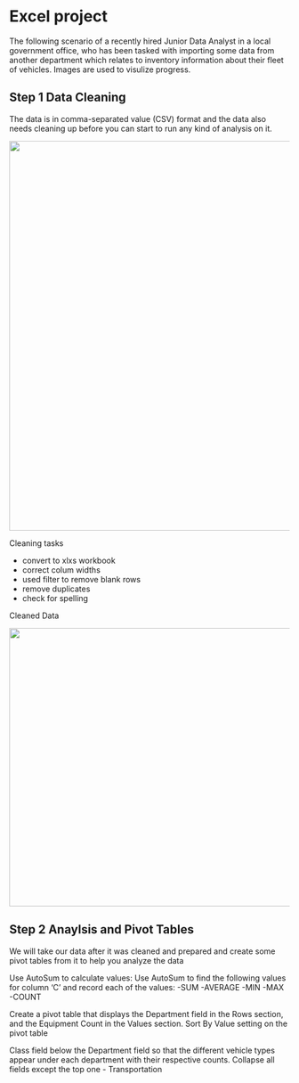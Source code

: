 # Excel project 

The following scenario of a recently hired Junior Data Analyst in a local government office, who has been tasked with importing some data from another department which relates to inventory information about their fleet of vehicles. Images are used to visulize progress. 

## Step 1 Data Cleaning
The data is in comma-separated value (CSV) format and the data also needs cleaning up before you can start to run any kind of analysis on it.

<image src="https://github.com/sgreenley/Excel-Fleet-project-/blob/main/assets/fleet%20screen%201%20.png" width="800" height="700">

Cleaning tasks
- convert to xlxs workbook
- correct colum widths
- used filter to remove blank rows
- remove duplicates
- check for spelling 

Cleaned Data
 
<image src="https://github.com/sgreenley/Excel-Fleet-project-/blob/main/assets/fleet%20screen%202.png" width="600" height="500">

 ## Step 2 Anaylsis and Pivot Tables
 We will take our data after it was cleaned and prepared and create some pivot tables from it to help you analyze the data
 
Use AutoSum to calculate values: Use AutoSum to find the following values for column ‘C’ and record each of the values:
-SUM
-AVERAGE
-MIN
-MAX
-COUNT
  
  
Create a pivot table that displays the Department field in the Rows section, and the Equipment Count in the Values section.
Sort By Value setting on the pivot table
  
Class field below the Department field so that the different vehicle types appear under each department with their respective counts.
Collapse all fields except the top one - Transportation
  
  
  
  
  
  
  
  

